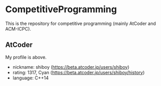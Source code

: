 # CompetitiveProgramming
This is the repository for competitive programming (mainly AtCoder and ACM-ICPC).

## AtCoder

My profile is above.

- nickname: shiboy (https://beta.atcoder.jp/users/shiboy)
- rating: 1317, Cyan (https://beta.atcoder.jp/users/shiboy/history)
- language: C++14